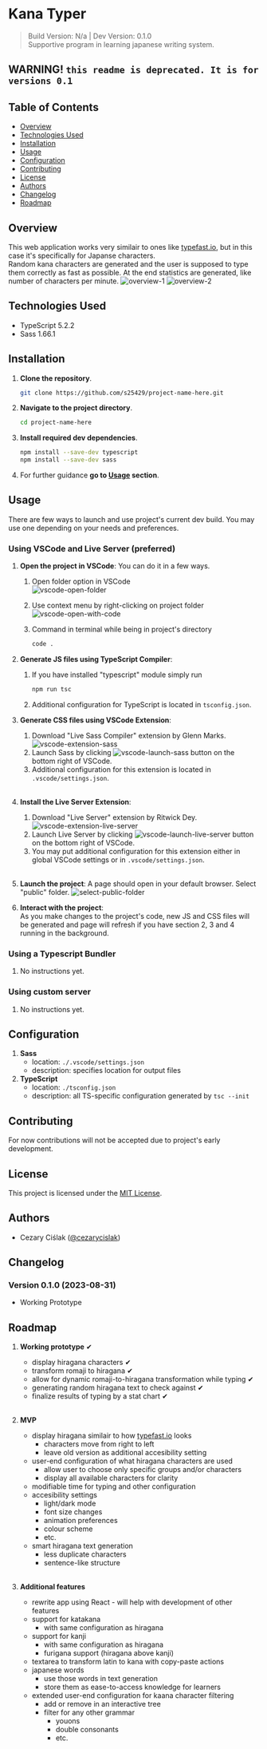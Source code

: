 # Kana Typer

> Build Version: N/a | Dev Version: 0.1.0 \
> Supportive program in learning japanese writing system.

## WARNING! `this readme is deprecated. It is for versions 0.1`

## Table of Contents

- [Overview](#overview)
- [Technologies Used](#technologies-used)
- [Installation](#installation)
- [Usage](#usage)
- [Configuration](#configuration)
- [Contributing](#contributing)
- [License](#license)
- [Authors](#authors)
- [Changelog](#changelog)
- [Roadmap](#roadmap)

## Overview
This web application works very similair to ones like [typefast.io](https://typefast.io/), but in this case it's specifically for Japanse characters. \
Random kana characters are generated and the user is supposed to type them correctly as fast as possible. At the end statistics are generated, like number of characters per minute.
![overview-1](./imgs/overview-1.jpg)
![overview-2](./imgs/overview-2.jpg)

## Technologies Used
- TypeScript 5.2.2
- Sass 1.66.1

## Installation

1. **Clone the repository**.

    ```bash
    git clone https://github.com/s25429/project-name-here.git
    ```

2. **Navigate to the project directory**.

    ```bash
    cd project-name-here
    ```

3. **Install required dev dependencies**.

    ```bash
    npm install --save-dev typescript
    npm install --save-dev sass
    ```

4. For further guidance **go to [Usage](#usage) section**.

## Usage

There are few ways to launch and use project's current dev build. You may use one depending on your needs and preferences.

### Using VSCode and Live Server (preferred)

1. **Open the project in VSCode**: You can do it in a few ways.
    1. Open folder option in VSCode \
        ![vscode-open-folder](./imgs/vscode-open-folder.jpg)

    2. Use context menu by right-clicking on project folder \
        ![vscode-open-with-code](./imgs/vscode-open-with-code.jpg)

    3. Command in terminal while being in project's directory
        ```bash
        code .
        ```
    
2. **Generate JS files using TypeScript Compiler**: 
    1. If you have installed "typescript" module simply run
        ```bash
        npm run tsc
        ```
    2. Additional configuration for TypeScript is located in `tsconfig.json`.

3. **Generate CSS files using VSCode Extension**: 
    1. Download "Live Sass Compiler" extension by Glenn Marks. \
        ![vscode-extension-sass](./imgs/vscode-extension-sass.jpg)
    2. Launch Sass by clicking ![vscode-launch-sass](./imgs/vscode-launch-sass.jpg) button on the bottom right of VSCode.
    3. Additional configuration for this extension is located in `.vscode/settings.json`.
    <br></br>

4. **Install the Live Server Extension**: 
    1. Download "Live Server" extension by Ritwick Dey. \
        ![vscode-extension-live-server](./imgs/vscode-extension-live-server.jpg)
    2. Launch Live Server by clicking ![vscode-launch-live-server](./imgs/vscode-launch-live-server.jpg) button on the bottom right of VSCode.
    3. You may put additional configuration for this extension either in global VSCode settings or in `.vscode/settings.json`.
    <br></br>

5. **Launch the project**: A page should open in your default browser. Select "public" folder.
    ![select-public-folder](./imgs/select-public-folder.jpg)

6. **Interact with the project**: \
    As you make changes to the project's code, new JS and CSS files will be generated and page will refresh if you have section 2, 3 and 4 running in the background.

### Using a Typescript Bundler

1. No instructions yet.

### Using custom server

1. No instructions yet.

## Configuration

1. **Sass**
    * location: `./.vscode/settings.json`
    * description: specifies location for output files
2. **TypeScript**
    * location: `./tsconfig.json`
    * description: all TS-specific configuration generated by `tsc --init`

## Contributing

For now contributions will not be accepted due to project's early development.

## License 

This project is licensed under the [MIT License](./LICENSE).

## Authors

- Cezary Ciślak ([@cezarycislak](cezary.cislak@gmail.com))

## Changelog

### Version 0.1.0 (2023-08-31)
- Working Prototype

## Roadmap

1. **Working prototype** ✔
    - display hiragana characters ✔
    - transform romaji to hiragana ✔
    - allow for dynamic romaji-to-hiragana transformation while typing ✔
    - generating random hiragana text to check against ✔
    - finalize results of typing by a stat chart ✔
    <br></br>

2. **MVP**
    - display hiragana similair to how [typefast.io](https://typefast.io/) looks
        - characters move from right to left
        - leave old version as additional accesibility setting
    - user-end configuration of what hiragana characters are used
        - allow user to choose only specific groups and/or characters
        - display all available characters for clarity
    - modifiable time for typing and other configuration
    - accesibility settings
        - light/dark mode
        - font size changes
        - animation preferences
        - colour scheme
        - etc.
    - smart hiragana text generation
        - less duplicate characters
        - sentence-like structure
    <br></br>

3. **Additional features**
    - rewrite app using React - will help with development of other features
    - support for katakana
        - with same configuration as hiragana
    - support for kanji
        - with same configuration as hiragana
        - furigana support (hiragana above kanji)
    - textarea to transform latin to kana with copy-paste actions
    - japanese words 
        - use those words in text generation
        - store them as ease-to-access knowledge for learners
    - extended user-end configuration for kaana character filtering
        - add or remove in an interactive tree
        - filter for any other grammar
            - youons
            - double consonants
            - etc.
    <br></br>
